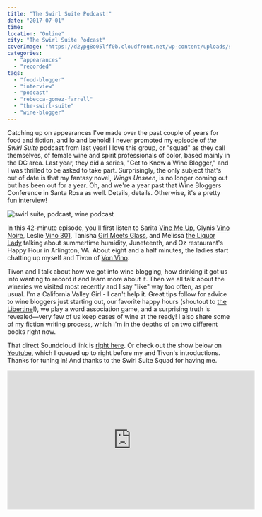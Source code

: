 ```yaml
---
title: "The Swirl Suite Podcast!"
date: "2017-07-01"
time:
location: "Online"
city: "The Swirl Suite Podcast"
coverImage: "https://d2ypg8o05lff0b.cloudfront.net/wp-content/uploads/sites/3/2018/11/13225810/Swirl-Suite-1024x1021.jpg"
categories:
  - "appearances"
  - "recorded"
tags:
  - "food-blogger"
  - "interview"
  - "podcast"
  - "rebecca-gomez-farrell"
  - "the-swirl-suite"
  - "wine-blogger"
---
```


Catching up on appearances I've made over the past couple of years for food and fiction, and lo and behold! I never promoted my episode of _the Swirl Suite_ podcast from last year! I love this group, or "squad" as they call themselves, of female wine and spirit professionals of color, based mainly in the DC area. Last year, they did a series, "Get to Know a Wine Blogger," and I was thrilled to be asked to take part. Surprisingly, the only subject that's out of date is that my fantasy novel, _Wings Unseen_, is no longer coming out but has been out for a year. Oh, and we're a year past that Wine Bloggers Conference in Santa Rosa as well. Details, details. Otherwise, it's a pretty fun interview!

![swirl suite, podcast, wine podcast](https://d2ypg8o05lff0b.cloudfront.net/wp-content/uploads/sites/3/2018/11/13225810/Swirl-Suite-1024x1021.jpg)

In this 42-minute episode, you'll first listen to Sarita [Vine Me Up](http://www.vinemeup.com/), Glynis [Vino Noire](http://www.vino-noire.com/), Leslie [Vino 301](http://vino301.com/), Tanisha [Girl Meets Glass](http://girlmeetsglass.tumblr.com/), and Melissa [the Liquor Lady](http://liquorlady.com/) talking about summertime humidity, Juneteenth, and Oz restaurant's Happy Hour in Arlington, VA. About eight and a half minutes, the ladies start chatting up myself and Tivon of [Von Vino](http://vonvino.com/about-von-vino/).

Tivon and I talk about how we got into wine blogging, how drinking it got us into wanting to record it and learn more about it. Then we all talk about the wineries we visited most recently and I say "like" way too often, as per usual. I'm a California Valley Girl - I can't help it. Great tips follow for advice to wine bloggers just starting out, our favorite happy hours (shoutout to [the Libertine](https://www.facebook.com/The-Libertine-Oakland-403850353122641/)!), we play a word association game, and a surprising truth is revealed—very few of us keep cases of wine at the ready! I also share some of my fiction writing process, which I'm in the depths of on two different books right now.

That direct Soundcloud link is [right here](https://soundcloud.com/swirl-suite/get-to-know-a-wine-blogger). Or check out the show below on [Youtube](https://www.youtube.com/channel/UCPIkBfol_18wzfPJVyIZoWQ), which I queued up to right before my and Tivon's introductions. Thanks for tuning in! And thanks to the Swirl Suite Squad for having me.

<iframe src="https://www.youtube.com/embed/2_gviBPhx50?start=488" width="560" height="315" frameborder="0" allowfullscreen="allowfullscreen"></iframe>
